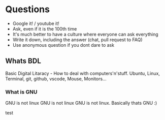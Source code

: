 # Questions
  - Google it! / youtube it!
  - Ask, even if it is the 100th time
  - It's much better to have a culture where everyone can ask everything
  - Write it down, including the answer (chat, pull request to FAQ)
  - Use anonymous question if you dont dare to ask

## Whats BDL
Basic Digital Litaracy - How to deal with computers'n'stuff. Ubuntu, Linux, Terminal,
git, github, vscode, Mouse, Monitors...

### What is GNU
GNU is not linux GNU is not linux GNU is not linux.
Basically thats GNU :)

test
